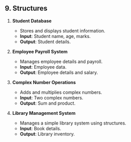## 9. Structures

1. **Student Database**
   - Stores and displays student information.
   - **Input**: Student name, age, marks.
   - **Output**: Student details.

2. **Employee Payroll System**
   - Manages employee details and payroll.
   - **Input**: Employee data.
   - **Output**: Employee details and salary.

3. **Complex Number Operations**
   - Adds and multiplies complex numbers.
   - **Input**: Two complex numbers.
   - **Output**: Sum and product.

4. **Library Management System**
   - Manages a simple library system using structures.
   - **Input**: Book details.
   - **Output**: Library inventory.